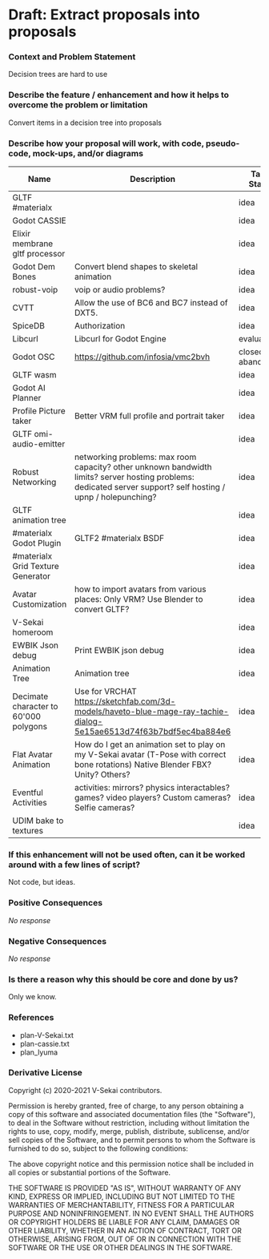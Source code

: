 # Draft: Extract proposals into proposals

### Context and Problem Statement

Decision trees are hard to use

### Describe the feature / enhancement and how it helps to overcome the problem or limitation

Convert items in a decision tree into proposals

### Describe how your proposal will work, with code, pseudo-code, mock-ups, and/or diagrams

| Name                                  | Description                                                                                                                                                    | Task Stage       |
| ------------------------------------- | -------------------------------------------------------------------------------------------------------------------------------------------------------------- | ---------------- |
| GLTF #materialx                       |                                                                                                                                                                | idea             |
| Godot CASSIE                          |                                                                                                                                                                | idea             |
| Elixir membrane gltf processor        |                                                                                                                                                                | idea             |
| Godot Dem Bones                       | Convert blend shapes to skeletal animation                                                                                                                     | idea             |
| robust-voip                           | voip or audio problems?                                                                                                                                        | idea             |
| CVTT                                  | Allow the use of BC6 and BC7 instead of DXT5.                                                                                                                  | idea             |
| SpiceDB                               | Authorization                                                                                                                                                  | idea             |
| Libcurl                               | Libcurl for Godot Engine                                                                                                                                       | evaluate         |
| Godot OSC                             | <https://github.com/infosia/vmc2bvh>                                                                                                                             | closed abandoned |
| GLTF wasm                             |                                                                                                                                                                | idea             |
| Godot AI Planner                      |                                                                                                                                                                | idea             |
| Profile Picture taker                 | Better VRM full profile and portrait taker                                                                                                                      | idea             |
| GLTF omi-audio-emitter                |                                                                                                                                                                | idea             |
| Robust Networking                     | networking problems: max room capacity? other unknown bandwidth limits? server hosting problems: dedicated server support? self hosting / upnp / holepunching? | idea             |
| GLTF animation tree                   |                                                                                                                                                                | idea             |
| #materialx Godot Plugin               | GLTF2 #materialx BSDF                                                                                                                                          | idea             |
| #materialx Grid Texture Generator     |                                                                                                                                                                | idea             |
| Avatar Customization                  | how to import avatars from various places: Only VRM? Use Blender to convert GLTF?                                                                              | idea             |
| V-Sekai homeroom                      |                                                                                                                                                                | idea             |
| EWBIK Json debug                      | Print EWBIK json debug                                                                                                                                         | idea             |
| Animation Tree                        | Animation tree                                                                                                                                                 | idea             |
| Decimate character to 60'000 polygons | Use for VRCHAT <https://sketchfab.com/3d-models/haveto-blue-mage-ray-tachie-dialog-5e15ae6513d74f63b7bdf5ec4ba884e6>                                             | idea             |
| Flat Avatar Animation                 | How do I get an animation set to play on my V-Sekai avatar (T-Pose with correct bone rotations) Native Blender FBX? Unity? Others?                             | idea             |
| Eventful Activities                   | activities: mirrors? physics interactables? games? video players? Custom cameras? Selfie cameras?                                                              | idea             |
| UDIM bake to textures                 |                                                                                                                                                                | idea             |

### If this enhancement will not be used often, can it be worked around with a few lines of script?

Not code, but ideas.

### Positive Consequences

_No response_

### Negative Consequences

_No response_

### Is there a reason why this should be core and done by us?

Only we know.

### References

- plan-V-Sekai.txt
- plan-cassie.txt
- plan_lyuma

### Derivative License

Copyright (c) 2020-2021 V-Sekai contributors.

Permission is hereby granted, free of charge, to any person obtaining a copy
of this software and associated documentation files (the "Software"), to deal
in the Software without restriction, including without limitation the rights
to use, copy, modify, merge, publish, distribute, sublicense, and/or sell
copies of the Software, and to permit persons to whom the Software is
furnished to do so, subject to the following conditions:

The above copyright notice and this permission notice shall be included in all
copies or substantial portions of the Software.

THE SOFTWARE IS PROVIDED "AS IS", WITHOUT WARRANTY OF ANY KIND, EXPRESS OR
IMPLIED, INCLUDING BUT NOT LIMITED TO THE WARRANTIES OF MERCHANTABILITY,
FITNESS FOR A PARTICULAR PURPOSE AND NONINFRINGEMENT. IN NO EVENT SHALL THE
AUTHORS OR COPYRIGHT HOLDERS BE LIABLE FOR ANY CLAIM, DAMAGES OR OTHER
LIABILITY, WHETHER IN AN ACTION OF CONTRACT, TORT OR OTHERWISE, ARISING FROM,
OUT OF OR IN CONNECTION WITH THE SOFTWARE OR THE USE OR OTHER DEALINGS IN THE
SOFTWARE.
